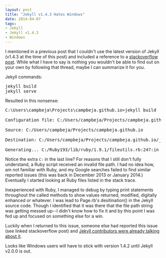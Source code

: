 ```yaml
---
layout: post
title: "Jekyll v1.4.3 Hates Windows"
date: 2014-04-07
tags:
- Jekyll
- Jekyll v1.4.3
- Windows
---
```


I mentioned in a previous post that I couldn't use the latest version of Jekyll (v1.4.3 at the time of this post) and included a reference to a
[stackoverflow post][so-post]. While what I have to say is nothing you wouldn't be able to find out on your own by following that thread, maybe
I can summarize it for you.

Jekyll commands:
<pre>jekyll build<br/>jekyll serve</pre>

Resulted in this nonsense:
<pre>C:\Users\campbeja\Projects\campbeja.github.io>jekyll build<br/><br/>Configuration file: C:/Users/campbeja/Projects/campbeja.github.io/_config.yml<br/><br/>Source: C:/Users/campbeja/Projects/campbeja.github.io<br/><br/>Destination: C:/Users/campbeja/Projects/campbeja.github.io/_site<br/><br/>Generating... C:/Ruby193/lib/ruby/1.9.1/fileutils.rb:247:in `mkdir': Invalid argument - C:/Users/campbeja/Projects/campbeja.github.io/_site/C: (Errno::EINVAL)</pre>

Notice the extra <code>C:</code> in the last line? For reasons that I still don't fully understand, a Ruby script received an invalid file path. I had no idea
how, am not familiar with Ruby, and my Google searches failed to find similar reported issues (this was back in December 2013 or January 2014.) Eventually I
started looking at Ruby files listed in the stack trace.

Inexperienced with Ruby, I managed to debug by typing print statements throughout the called methods
to show values returned, modified, digitally enhanced or whatever. I was lead to Page.rb's desitination() in the Jekyll source code. Though I identified that
it was there that the file path string was getting messed up--I didn't know how to fix it and by this point I was fed up and focused on something else
for a win.

Luckily when I returned to this issue, someone else had reported this issue (see linked stackoverflow post) and [Jekyll contributors were already talking
about it][gh-issue].

Looks like Windows users will have to stick with version 1.4.2 until Jekyll v2.0.0 is out.

[so-post]: http://stackoverflow.com/questions/21137096/jekyll-error-running-jekyll-serve#
[gh-issue]: https://github.com/jekyll/jekyll/issues/1948
